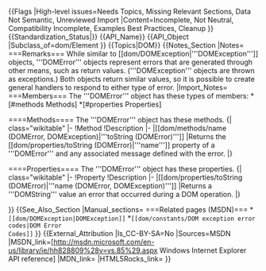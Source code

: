 {{Flags
|High-level issues=Needs Topics, Missing Relevant Sections, Data Not Semantic, Unreviewed Import
|Content=Incomplete, Not Neutral, Compatibility Incomplete, Examples Best Practices, Cleanup
}}
{{Standardization_Status|}}
{{API_Name}}
{{API_Object
|Subclass_of=dom/Element
}}
{{Topics|DOM}}
{{Notes_Section
|Notes=
===Remarks===
While similar to [[dom/DOMException|'''DOMException''']] objects, '''DOMError''' objects represent errors that are generated through other means, such as return values.  ('''DOMException''' objects are thrown as exceptions.)  Both objects return similar values, so it is possible to create general handlers to respond to either type of error.
|Import_Notes=
===Members===
The '''DOMError''' object has these types of members:
*[#methods Methods]
*[#properties Properties]


====Methods====
The '''DOMError''' object has these methods.
{| class="wikitable"
|-
!Method
!Description
|-
|[[dom/methods/name (DOMError, DOMException)|'''toString (DOMError)''']]
|Returns the [[dom/properties/toString (DOMError)|'''name''']] property of a '''DOMError''' and any associated message defined with the error.
|}
 

====Properties====
The '''DOMError''' object has these properties.
{| class="wikitable"
|-
!Property
!Description
|-
|[[dom/properties/toString (DOMError)|'''name (DOMError, DOMException)''']]
|Returns a '''DOMString''' value an error that occurred during a DOM operation.
|}
 

}}
{{See_Also_Section
|Manual_sections=
===Related pages (MSDN)===
*<code>[[dom/DOMException|DOMException]]</code>
*<code>[[dom/constants/DOM exception error codes|DOM Error Codes]]</code>
}}
{{External_Attribution
|Is_CC-BY-SA=No
|Sources=MSDN
|MSDN_link=[http://msdn.microsoft.com/en-us/library/ie/hh828809%28v=vs.85%29.aspx Windows Internet Explorer API reference]
|MDN_link=
|HTML5Rocks_link=
}}